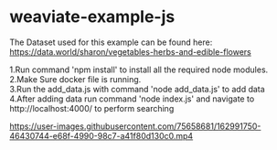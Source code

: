 # weaviate-example-js
 
The Dataset used for this example can be found here: https://data.world/sharon/vegetables-herbs-and-edible-flowers 

1.Run command 'npm install' to install all the required node modules.\
2.Make Sure docker file is running. \
3.Run the add_data.js with command 'node add_data.js' to add data \
4.After adding data run command 'node index.js' and navigate to http://localhost:4000/ to perform searching






https://user-images.githubusercontent.com/75658681/162991750-46430744-e68f-4990-98c7-a41f80d130c0.mp4

